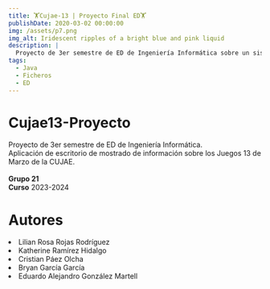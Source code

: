 ```yaml
---
title: 🏋Cujae-13 | Proyecto Final ED🏋
publishDate: 2020-03-02 00:00:00
img: /assets/p7.png
img_alt: Iridescent ripples of a bright blue and pink liquid
description: |
  Proyecto de 3er semestre de ED de Ingeniería Informática sobre un sistema para la administración de los Juegos Deportivos "13 de Marzo"
tags:
  - Java
  - Ficheros
  - ED
---
```


# Cujae13-Proyecto
Proyecto de 3er semestre de ED de Ingeniería Informática. <br>
Aplicación de escritorio de mostrado de información sobre los Juegos 13 de Marzo de la CUJAE. <br>
<br>
<b>Grupo 21</b> <br>
<b>Curso</b> 2023-2024 <br>
# Autores
<li> Lilian Rosa Rojas Rodríguez </li>
<li> Katherine Ramírez Hidalgo </li>
<li> Cristian Páez Olcha </li>
<li> Bryan García García </li>
<li> Eduardo Alejandro González Martell </li>
